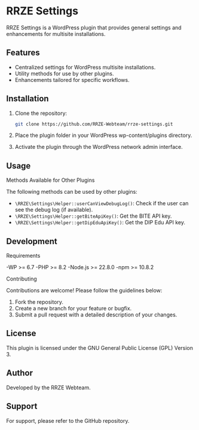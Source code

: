 # RRZE Settings

RRZE Settings is a WordPress plugin that provides general settings and enhancements for multisite installations.

## Features

-   Centralized settings for WordPress multisite installations.
-   Utility methods for use by other plugins.
-   Enhancements tailored for specific workflows.

## Installation

1. Clone the repository:

    ```bash
    git clone https://github.com/RRZE-Webteam/rrze-settings.git

    ```
2. Place the plugin folder in your WordPress wp-content/plugins directory.
3. Activate the plugin through the WordPress network admin interface.

## Usage

Methods Available for Other Plugins

The following methods can be used by other plugins:

-   `\RRZE\Settings\Helper::userCanViewDebugLog()`: Check if the user can see the debug log (if available).
-   `\RRZE\Settings\Helper::getBiteApiKey()`: Get the BITE API key.
-   `\RRZE\Settings\Helper::getDipEduApiKey()`: Get the DIP Edu API key.

## Development

Requirements

-WP >= 6.7
-PHP >= 8.2
-Node.js >= 22.8.0
-npm >= 10.8.2

Contributing

Contributions are welcome! Please follow the guidelines below:

1. Fork the repository.
2. Create a new branch for your feature or bugfix.
3. Submit a pull request with a detailed description of your changes.

## License

This plugin is licensed under the GNU General Public License (GPL) Version 3.

## Author

Developed by the RRZE Webteam.

## Support

For support, please refer to the GitHub repository.
